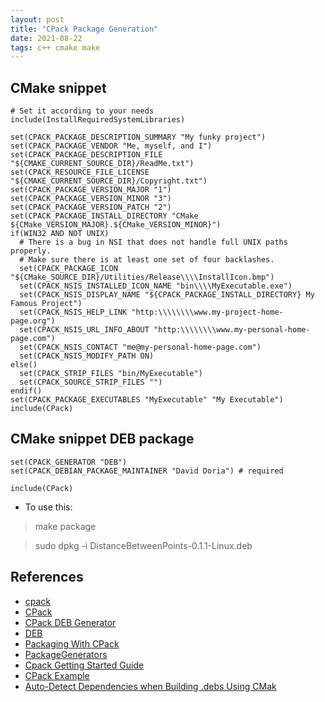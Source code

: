 ```yaml
---
layout: post
title: "CPack Package Generation"
date: 2021-08-22
tags: c++ cmake make
---
```


## CMake snippet
```
# Set it according to your needs
include(InstallRequiredSystemLibraries)

set(CPACK_PACKAGE_DESCRIPTION_SUMMARY "My funky project")
set(CPACK_PACKAGE_VENDOR "Me, myself, and I")
set(CPACK_PACKAGE_DESCRIPTION_FILE "${CMAKE_CURRENT_SOURCE_DIR}/ReadMe.txt")
set(CPACK_RESOURCE_FILE_LICENSE "${CMAKE_CURRENT_SOURCE_DIR}/Copyright.txt")
set(CPACK_PACKAGE_VERSION_MAJOR "1")
set(CPACK_PACKAGE_VERSION_MINOR "3")
set(CPACK_PACKAGE_VERSION_PATCH "2")
set(CPACK_PACKAGE_INSTALL_DIRECTORY "CMake ${CMake_VERSION_MAJOR}.${CMake_VERSION_MINOR}")
if(WIN32 AND NOT UNIX)
  # There is a bug in NSI that does not handle full UNIX paths properly.
  # Make sure there is at least one set of four backlashes.
  set(CPACK_PACKAGE_ICON "${CMake_SOURCE_DIR}/Utilities/Release\\\\InstallIcon.bmp")
  set(CPACK_NSIS_INSTALLED_ICON_NAME "bin\\\\MyExecutable.exe")
  set(CPACK_NSIS_DISPLAY_NAME "${CPACK_PACKAGE_INSTALL_DIRECTORY} My Famous Project")
  set(CPACK_NSIS_HELP_LINK "http:\\\\\\\\www.my-project-home-page.org")
  set(CPACK_NSIS_URL_INFO_ABOUT "http:\\\\\\\\www.my-personal-home-page.com")
  set(CPACK_NSIS_CONTACT "me@my-personal-home-page.com")
  set(CPACK_NSIS_MODIFY_PATH ON)
else()
  set(CPACK_STRIP_FILES "bin/MyExecutable")
  set(CPACK_SOURCE_STRIP_FILES "")
endif()
set(CPACK_PACKAGE_EXECUTABLES "MyExecutable" "My Executable")
include(CPack)
```

## CMake snippet DEB package
```
set(CPACK_GENERATOR "DEB")
set(CPACK_DEBIAN_PACKAGE_MAINTAINER "David Doria") # required

include(CPack)
```
* To use this:
> make package

> sudo dpkg -i DistanceBetweenPoints-0.1.1-Linux.deb

## References
* [cpack](https://cmake.org/cmake/help/latest/manual/cpack.1.html)
* [CPack](https://cmake.org/cmake/help/latest/module/CPack.html)
* [CPack DEB Generator](https://cmake.org/cmake/help/latest/cpack_gen/deb.html#cpack_gen:CPack%20DEB%20Generator)
* [DEB](https://gitlab.kitware.com/cmake/community/-/wikis/doc/cpack/examples/linux/DEB)
* [Packaging With CPack](https://gitlab.kitware.com/cmake/community/-/wikis/doc/cpack/Packaging-With-CPack)
* [PackageGenerators](https://gitlab.kitware.com/cmake/community/-/wikis/doc/cpack/PackageGenerators)
* [Cpack Getting Started Guide](https://developpaper.com/cpack-getting-started-guide/)
* [CPack Example](https://github.com/uilianries/cpack-example)
* [Auto-Detect Dependencies when Building .debs Using CMak](https://www.guyrutenberg.com/2012/07/19/auto-detect-dependencies-when-building-debs-using-cmake/)

